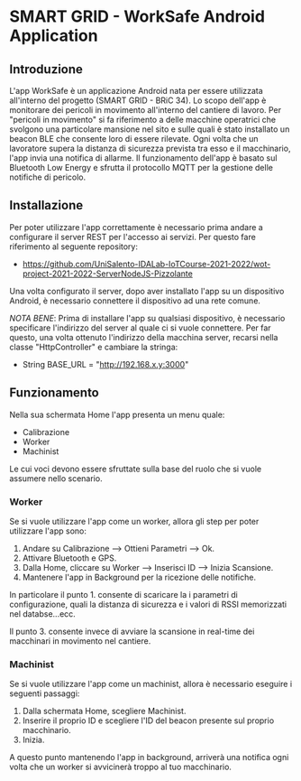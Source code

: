 # SMART GRID - WorkSafe Android Application

## Introduzione

L'app WorkSafe è un applicazione Android nata per essere utilizzata
all'interno del progetto (SMART GRID - BRiC 34). Lo scopo dell'app è monitorare dei 
pericoli in movimento all'interno del cantiere di lavoro. Per "pericoli in movimento" si 
fa riferimento a delle macchine operatrici che svolgono una particolare mansione 
nel sito e sulle quali è stato installato un beacon BLE che consente loro di essere 
rilevate. Ogni volta che un lavoratore supera la distanza di sicurezza prevista tra 
esso e il macchinario, l'app invia una notifica di allarme. Il funzionamento dell'app 
è basato sul Bluetooth Low Energy e sfrutta il protocollo MQTT per la gestione delle 
notifiche di pericolo.

## Installazione
Per poter utilizzare l'app correttamente è necessario prima andare a configurare
il server REST per l'accesso ai servizi. Per questo fare riferimento al seguente repository:

* https://github.com/UniSalento-IDALab-IoTCourse-2021-2022/wot-project-2021-2022-ServerNodeJS-Pizzolante

Una volta configurato il server, dopo aver installato l'app su un dispositivo Android,
è necessario connettere il dispositivo ad una rete comune.

*NOTA BENE*: Prima di installare l'app su qualsiasi dispositivo, è necessario specificare
l'indirizzo del server al quale ci si vuole connettere. Per far questo, una volta
ottenuto l'indirizzo della macchina server, recarsi nella classe "HttpController" e
cambiare la stringa:
* String BASE_URL = "http://192.168.x.y:3000"

## Funzionamento

Nella sua schermata Home l'app presenta un menu quale:

* Calibrazione
* Worker
* Machinist

Le cui voci devono essere sfruttate sulla base del ruolo che si vuole assumere nello scenario.

### Worker
Se si vuole utilizzare l'app come un worker, allora gli step per poter utilizzare l'app sono:
1. Andare su Calibrazione --> Ottieni Parametri --> Ok.
2. Attivare Bluetooth e GPS.
3. Dalla Home, cliccare su Worker --> Inserisci ID --> Inizia Scansione.
4. Mantenere l'app in Background per la ricezione delle notifiche.

In particolare il punto 1. consente di scaricare la i parametri di configurazione, quali 
la distanza di sicurezza e i valori di RSSI memorizzati nel databse...ecc.

Il punto 3. consente invece di avviare la scansione in real-time dei macchinari in movimento
nel cantiere.

### Machinist
Se si vuole utilizzare l'app come un machinist, allora è necessario eseguire i seguenti 
passaggi:

1. Dalla schermata Home, scegliere Machinist.
2. Inserire il proprio ID e scegliere l'ID del beacon presente sul proprio macchinario.
3. Inizia.

A questo punto mantenendo l'app in background, arriverà una notifica ogni volta che un
worker si avvicinerà troppo al tuo macchinario.